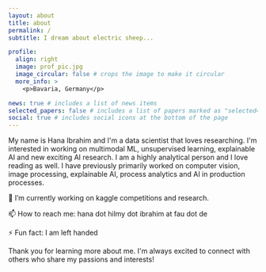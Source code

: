 ```yaml
---
layout: about
title: about
permalink: /
subtitle: I dream about electric sheep...

profile:
  align: right
  image: prof_pic.jpg
  image_circular: false # crops the image to make it circular
  more_info: >
    <p>Bavaria, Germany</p>

news: true # includes a list of news items
selected_papers: false # includes a list of papers marked as "selected={true}"
social: true # includes social icons at the bottom of the page
---
```


My name is Hana Ibrahim and I'm a data scientist that loves researching. I'm interested in working on multimodal ML, unsupervised learning, explainable AI and new exciting AI research. I am a highly analytical person and I love reading as well. I have previously primarily worked on computer vision, image processing, explainable AI, process analytics and AI in production processes.

🔭 I’m currently working on kaggle competitions and research.</p>
📫 How to reach me: hana dot hilmy dot ibrahim at fau dot de</p>
⚡ Fun fact: I am left handed</p>

Thank you for learning more about me. I'm always excited to connect with others who share my passions and interests!

